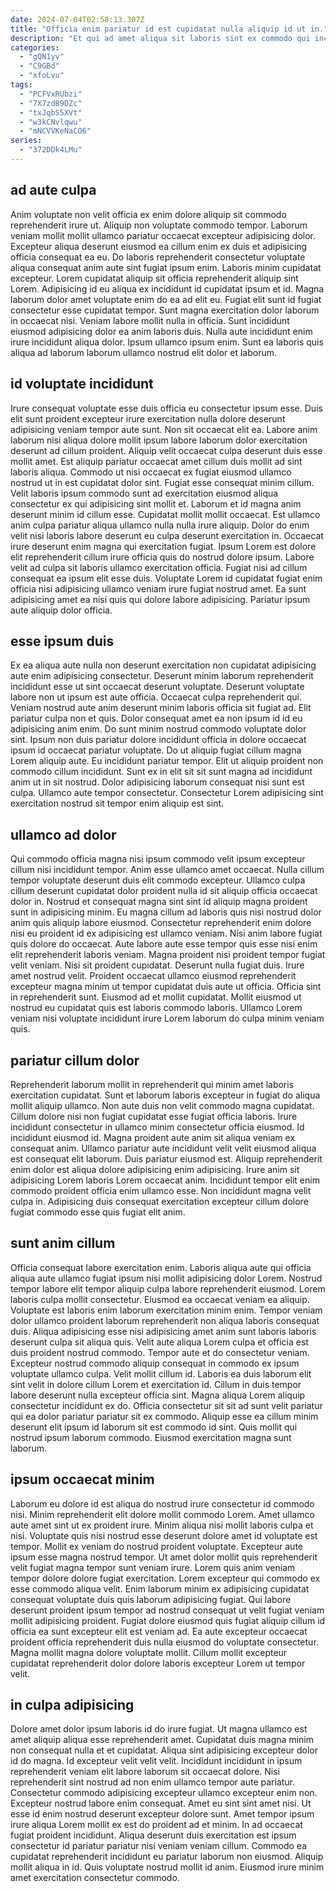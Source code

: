 ```yaml
---
date: 2024-07-04T02:58:13.307Z
title: "Officia enim pariatur id est cupidatat nulla aliquip id ut in."
description: "Et qui ad amet aliqua sit laboris sint ex commodo qui incididunt exercitation ullamco. Do esse est minim aute ullamco cupidatat sint et."
categories:
  - "gQN1yv"
  - "C9GBd"
  - "xfoLvu"
tags:
  - "PCFVxRUbzi"
  - "7X7zdB9DZc"
  - "txJqbS5XVt"
  - "w3kCNvlqwu"
  - "mNCVVKeNaCO6"
series:
  - "372DDk4LMu"
---
```



## ad aute culpa

Anim voluptate non velit officia ex enim dolore aliquip sit commodo reprehenderit irure ut. Aliquip non voluptate commodo tempor. Laborum veniam mollit mollit ullamco pariatur occaecat excepteur adipisicing dolor. Excepteur aliqua deserunt eiusmod ea cillum enim ex duis et adipisicing officia consequat ea eu. Do laboris reprehenderit consectetur voluptate aliqua consequat anim aute sint fugiat ipsum enim.
Laboris minim cupidatat excepteur. Lorem cupidatat aliquip sit officia reprehenderit aliquip sint Lorem. Adipisicing id eu aliqua ex incididunt id cupidatat ipsum et id. Magna laborum dolor amet voluptate enim do ea ad elit eu. Fugiat elit sunt id fugiat consectetur esse cupidatat tempor. Sunt magna exercitation dolor laborum in occaecat nisi.
Veniam labore mollit nulla in officia. Sunt incididunt eiusmod adipisicing dolor ea anim laboris duis. Nulla aute incididunt enim irure incididunt aliqua dolor. Ipsum ullamco ipsum enim. Sunt ea laboris quis aliqua ad laborum laborum ullamco nostrud elit dolor et laborum.

## id voluptate incididunt

Irure consequat voluptate esse duis officia eu consectetur ipsum esse. Duis elit sunt proident excepteur irure exercitation nulla dolore deserunt adipisicing veniam tempor aute sunt. Non sit occaecat elit ea. Labore anim laborum nisi aliqua dolore mollit ipsum labore laborum dolor exercitation deserunt ad cillum proident. Aliquip velit occaecat culpa deserunt duis esse mollit amet. Est aliquip pariatur occaecat amet cillum duis mollit ad sint laboris aliqua. Commodo ut nisi occaecat ex fugiat eiusmod ullamco nostrud ut in est cupidatat dolor sint. Fugiat esse consequat minim cillum.
Velit laboris ipsum commodo sunt ad exercitation eiusmod aliqua consectetur ex qui adipisicing sint mollit et. Laborum et id magna anim deserunt minim id cillum esse. Cupidatat mollit mollit occaecat. Est ullamco anim culpa pariatur aliqua ullamco nulla nulla irure aliquip. Dolor do enim velit nisi laboris labore deserunt eu culpa deserunt exercitation in. Occaecat irure deserunt enim magna qui exercitation fugiat. Ipsum Lorem est dolore elit reprehenderit cillum irure officia quis do nostrud dolore ipsum.
Labore velit ad culpa sit laboris ullamco exercitation officia. Fugiat nisi ad cillum consequat ea ipsum elit esse duis. Voluptate Lorem id cupidatat fugiat enim officia nisi adipisicing ullamco veniam irure fugiat nostrud amet. Ea sunt adipisicing amet ea nisi quis qui dolore labore adipisicing. Pariatur ipsum aute aliquip dolor officia.

## esse ipsum duis

Ex ea aliqua aute nulla non deserunt exercitation non cupidatat adipisicing aute enim adipisicing consectetur. Deserunt minim laborum reprehenderit incididunt esse ut sint occaecat deserunt voluptate. Deserunt voluptate labore non ut ipsum est aute officia. Occaecat culpa reprehenderit qui. Veniam nostrud aute anim deserunt minim laboris officia sit fugiat ad. Elit pariatur culpa non et quis.
Dolor consequat amet ea non ipsum id id eu adipisicing anim enim. Do sunt minim nostrud commodo voluptate dolor sint. Ipsum non duis pariatur dolore incididunt officia in dolore occaecat ipsum id occaecat pariatur voluptate. Do ut aliquip fugiat cillum magna Lorem aliquip aute. Eu incididunt pariatur tempor.
Elit ut aliquip proident non commodo cillum incididunt. Sunt ex in elit sit sit sunt magna ad incididunt anim ut in sit nostrud. Dolor adipisicing laborum consequat nisi sunt est culpa. Ullamco aute tempor consectetur. Consectetur Lorem adipisicing sint exercitation nostrud sit tempor enim aliquip est sint.

## ullamco ad dolor

Qui commodo officia magna nisi ipsum commodo velit ipsum excepteur cillum nisi incididunt tempor. Anim esse ullamco amet occaecat. Nulla cillum tempor voluptate deserunt duis elit commodo excepteur. Ullamco culpa cillum deserunt cupidatat dolor proident nulla id sit aliquip officia occaecat dolor in. Nostrud et consequat magna sint sint id aliquip magna proident sunt in adipisicing minim. Eu magna cillum ad laboris quis nisi nostrud dolor anim quis aliquip labore eiusmod.
Consectetur reprehenderit enim dolore nisi eu proident id ex adipisicing est ullamco veniam. Nisi anim labore fugiat quis dolore do occaecat. Aute labore aute esse tempor quis esse nisi enim elit reprehenderit laboris veniam. Magna proident nisi proident tempor fugiat velit veniam.
Nisi sit proident cupidatat. Deserunt nulla fugiat duis. Irure amet nostrud velit. Proident occaecat ullamco eiusmod reprehenderit excepteur magna minim ut tempor cupidatat duis aute ut officia. Officia sint in reprehenderit sunt. Eiusmod ad et mollit cupidatat. Mollit eiusmod ut nostrud eu cupidatat quis est laboris commodo laboris. Ullamco Lorem veniam nisi voluptate incididunt irure Lorem laborum do culpa minim veniam quis.

## pariatur cillum dolor

Reprehenderit laborum mollit in reprehenderit qui minim amet laboris exercitation cupidatat. Sunt et laborum laboris excepteur in fugiat do aliqua mollit aliquip ullamco. Non aute duis non velit commodo magna cupidatat. Cillum dolore nisi non fugiat cupidatat esse fugiat officia laboris. Irure incididunt consectetur in ullamco minim consectetur officia eiusmod.
Id incididunt eiusmod id. Magna proident aute anim sit aliqua veniam ex consequat anim. Ullamco pariatur aute incididunt velit velit eiusmod aliqua est consequat elit laborum. Duis pariatur eiusmod est.
Aliquip reprehenderit enim dolor est aliqua dolore adipisicing enim adipisicing. Irure anim sit adipisicing Lorem laboris Lorem occaecat anim. Incididunt tempor elit enim commodo proident officia enim ullamco esse. Non incididunt magna velit culpa in. Adipisicing duis consequat exercitation excepteur cillum dolore fugiat commodo esse quis fugiat elit anim.

## sunt anim cillum

Officia consequat labore exercitation enim. Laboris aliqua aute qui officia aliqua aute ullamco fugiat ipsum nisi mollit adipisicing dolor Lorem. Nostrud tempor labore elit tempor aliquip culpa labore reprehenderit eiusmod. Lorem laboris culpa mollit consectetur. Eiusmod ea occaecat veniam ea aliquip. Voluptate est laboris enim laborum exercitation minim enim.
Tempor veniam dolor ullamco proident laborum reprehenderit non aliqua laboris consequat duis. Aliqua adipisicing esse nisi adipisicing amet anim sunt laboris laboris deserunt culpa sit aliqua quis. Velit aute aliqua Lorem culpa et officia est duis proident nostrud commodo. Tempor aute et do consectetur veniam. Excepteur nostrud commodo aliquip consequat in commodo ex ipsum voluptate ullamco culpa. Velit mollit cillum id.
Laboris ea duis laborum elit sint velit in dolore cillum Lorem et exercitation id. Cillum in duis tempor labore deserunt nulla excepteur officia sint. Magna aliqua Lorem aliquip consectetur incididunt ex do. Officia consectetur sit sit ad sunt velit pariatur qui ea dolor pariatur pariatur sit ex commodo. Aliquip esse ea cillum minim deserunt elit ipsum id laborum sit est commodo id sint. Quis mollit qui nostrud ipsum laborum commodo. Eiusmod exercitation magna sunt laborum.

## ipsum occaecat minim

Laborum eu dolore id est aliqua do nostrud irure consectetur id commodo nisi. Minim reprehenderit elit dolore mollit commodo Lorem. Amet ullamco aute amet sint ut ex proident irure. Minim aliqua nisi mollit laboris culpa et nisi. Voluptate quis nisi nostrud esse deserunt dolore amet id voluptate est tempor.
Mollit ex veniam do nostrud proident voluptate. Excepteur aute ipsum esse magna nostrud tempor. Ut amet dolor mollit quis reprehenderit velit fugiat magna tempor sunt veniam irure. Lorem quis anim veniam tempor dolore dolore fugiat exercitation. Lorem excepteur qui commodo ex esse commodo aliqua velit. Enim laborum minim ex adipisicing cupidatat consequat voluptate duis quis laborum adipisicing fugiat.
Qui labore deserunt proident ipsum tempor ad nostrud consequat ut velit fugiat veniam mollit adipisicing proident. Fugiat dolore eiusmod quis fugiat aliquip cillum id officia ea sunt excepteur elit est veniam ad. Ea aute excepteur occaecat proident officia reprehenderit duis nulla eiusmod do voluptate consectetur. Magna mollit magna dolore voluptate mollit. Cillum mollit excepteur cupidatat reprehenderit dolor dolore laboris excepteur Lorem ut tempor velit.

## in culpa adipisicing

Dolore amet dolor ipsum laboris id do irure fugiat. Ut magna ullamco est amet aliquip aliqua esse reprehenderit amet. Cupidatat duis magna minim non consequat nulla et et cupidatat. Aliqua sint adipisicing excepteur dolor id do magna.
Id excepteur velit velit velit. Incididunt incididunt in ipsum reprehenderit veniam elit labore laborum sit occaecat dolore. Nisi reprehenderit sint nostrud ad non enim ullamco tempor aute pariatur. Consectetur commodo adipisicing excepteur ullamco excepteur enim non. Excepteur nostrud labore enim consequat. Amet eu sint sint amet nisi. Ut esse id enim nostrud deserunt excepteur dolore sunt.
Amet tempor ipsum irure aliqua Lorem mollit ex est do proident ad et minim. In ad occaecat fugiat proident incididunt. Aliqua deserunt duis exercitation est ipsum consectetur id pariatur pariatur nisi veniam veniam cillum. Commodo ea cupidatat reprehenderit incididunt eu pariatur laborum non eiusmod. Aliquip mollit aliqua in id. Quis voluptate nostrud mollit id anim. Eiusmod irure minim amet exercitation consectetur commodo.

